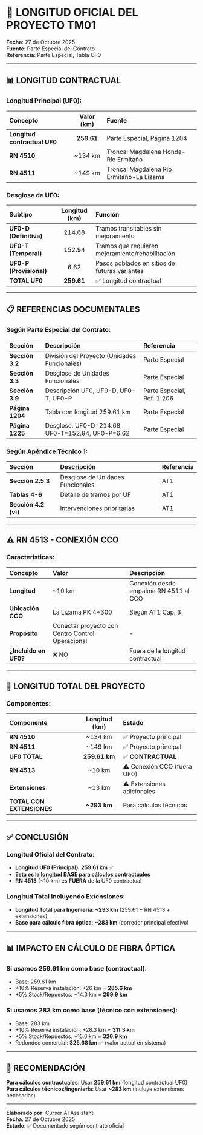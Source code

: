 # 📏 LONGITUD OFICIAL DEL PROYECTO TM01

**Fecha**: 27 de Octubre 2025  
**Fuente**: Parte Especial del Contrato  
**Referencia**: Parte Especial, Tabla UF0

---

## 📊 LONGITUD CONTRACTUAL

### Longitud Principal (UF0):

| Concepto | Valor (km) | Fuente |
|:---------|:----------:|:-------|
| **Longitud contractual UF0** | **259.61** | Parte Especial, Página 1204 |
| **RN 4510** | ~134 km | Troncal Magdalena Honda-Río Ermitaño |
| **RN 4511** | ~149 km | Troncal Magdalena Río Ermitaño-La Lizama |

### Desglose de UF0:

| Subtipo | Longitud (km) | Función |
|:--------|:-------------:|:--------|
| **UF0-D (Definitiva)** | 214.68 | Tramos transitables sin mejoramiento |
| **UF0-T (Temporal)** | 152.94 | Tramos que requieren mejoramiento/rehabilitación |
| **UF0-P (Provisional)** | 6.62 | Pasos poblados en sitios de futuras variantes |
| **TOTAL UF0** | **259.61** | ✅ Longitud contractual |

---

## 📋 REFERENCIAS DOCUMENTALES

### Según Parte Especial del Contrato:

| Sección | Descripción | Referencia |
|:--------|:-----------|:-----------|
| **Sección 3.2** | División del Proyecto (Unidades Funcionales) | Parte Especial |
| **Sección 3.3** | Desglose de Unidades Funcionales | Parte Especial |
| **Sección 3.9** | Descripción UF0, UF0-D, UF0-T, UF0-P | Parte Especial, Ref. 1.206 |
| **Página 1204** | Tabla con longitud 259.61 km | Parte Especial |
| **Página 1225** | Desglose: UF0-D=214.68, UF0-T=152.94, UF0-P=6.62 | Parte Especial |

### Según Apéndice Técnico 1:

| Sección | Descripción | Referencia |
|:--------|:-----------|:-----------|
| **Sección 2.5.3** | Desglose de Unidades Funcionales | AT1 |
| **Tablas 4-6** | Detalle de tramos por UF | AT1 |
| **Sección 4.2 (vi)** | Intervenciones prioritarias | AT1 |

---

## ⚠️ RN 4513 - CONEXIÓN CCO

### Características:

| Concepto | Valor | Descripción |
|:---------|:------|:-----------|
| **Longitud** | ~10 km | Conexión desde empalme RN 4511 al CCO |
| **Ubicación CCO** | La Lizama PK 4+300 | Según AT1 Cap. 3 |
| **Propósito** | Conectar proyecto con Centro Control Operacional | - |
| **¿Incluido en UF0?** | ❌ NO | Fuera de la longitud contractual |

---

## 🎯 LONGITUD TOTAL DEL PROYECTO

### Componentes:

| Componente | Longitud (km) | Estado |
|:-----------|:-------------:|:------|
| **RN 4510** | ~134 km | ✅ Proyecto principal |
| **RN 4511** | ~149 km | ✅ Proyecto principal |
| **UF0 TOTAL** | **259.61 km** | ✅ **CONTRACTUAL** |
| **RN 4513** | ~10 km | ⚠️ Conexión CCO (fuera UF0) |
| **Extensiones** | ~13 km | ⚠️ Extensiones adicionales |
| **TOTAL CON EXTENSIONES** | **~293 km** | Para cálculos técnicos |

---

## ✅ CONCLUSIÓN

### Longitud Oficial del Contrato:
- **Longitud UF0 (Principal)**: **259.61 km** ✅
- **Esta es la longitud BASE para cálculos contractuales**
- **RN 4513** (~10 km) es **FUERA** de la UF0 contractual

### Longitud Total Incluyendo Extensiones:
- **Longitud Total para Ingeniería**: **~293 km** (259.61 + RN 4513 + extensiones)
- **Base para cálculo fibra óptica**: **~283 km** (corredor principal efectivo)

---

## 📊 IMPACTO EN CÁLCULO DE FIBRA ÓPTICA

### Si usamos 259.61 km como base (contractual):
- Base: 259.61 km
- +10% Reserva instalación: +26 km = **285.6 km**
- +5% Stock/Repuestos: +14.3 km = **299.9 km**

### Si usamos 283 km como base (técnico con extensiones):
- Base: 283 km
- +10% Reserva instalación: +28.3 km = **311.3 km**
- +5% Stock/Repuestos: +15.6 km = **326.9 km**
- Redondeo comercial: **325.68 km** ✅ (valor actual en sistema)

---

## 📝 RECOMENDACIÓN

**Para cálculos contractuales**: Usar **259.61 km** (longitud contractual UF0)  
**Para cálculos técnicos/ingeniería**: Usar **~283 km** (incluye extensiones necesarias)

---

**Elaborado por**: Cursor AI Assistant  
**Fecha**: 27 de Octubre 2025  
**Estado**: ✅ Documentado según contrato oficial

